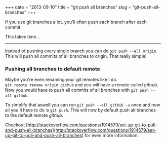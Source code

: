 +++
date = "2013-09-10"
title = "git push all branches"
slug = "git-push-all-branches"
+++

If you use git branches a lot, you'll often push each branch after each commit.

This takes time...  

<!--more-->
---

Instead of pushing every single branch you can do `git push --all origin`.  
This will push all commits of all branches to origin. That really simple!

### Pushing all branches to default remote

Maybe you're even renaming your git remotes like I do.  
`git remote rename origin github` and you will have a remote called *github*.  
Now you would have to push all commits of all branches with `git push --all github`.

To simplify that aswell you can run `git push --all github -u` once and now all you'll have to do is `git push`. This will now by default push all branches to the default remote *github*.

Checkout [http://stackoverflow.com/questions/1914579/set-up-git-to-pull-and-push-all-branches](http://stackoverflow.com/questions/1914579/set-up-git-to-pull-and-push-all-branches) for even more information.
